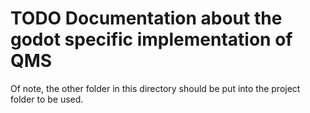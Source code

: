 # TODO Documentation about the godot specific implementation of QMS

Of note, the other folder in this directory should be put into the project folder to be used.